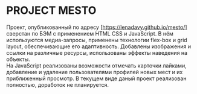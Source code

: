 # PROJECT MESTO
Проект, опубликованный по адресу [https://lenadavy.github.io/mesto/] сверстан по БЭМ с применением HTML CSS и JavaScript. В нём используются медиа-запросы, применены технологии flex-box и grid layout, обеспечивающие его адаптивность. Добавлены изображения и ссылки на различные ресурсы, использованы эффекты наведения на объекты.</br>
На JavaScript реализованы возможости отмечать карточки лайками, добавление и удаление пользователями профилей новых мест и их приближенный просмотр.
В текущем виде даный проект реализован полностью, доработок не планируется.